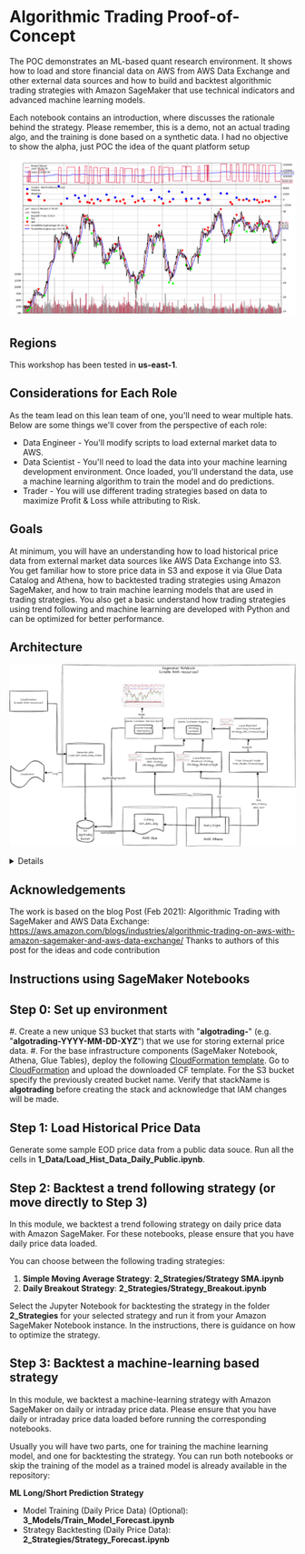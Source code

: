 # Algorithmic Trading Proof-of-Concept

The POC demonstrates an ML-based quant research environment. It shows how to load and store financial data on AWS from AWS Data Exchange and other external data sources and how to build and backtest algorithmic trading strategies with Amazon SageMaker that use technical indicators and advanced machine learning models.

Each notebook contains an introduction, where discusses the rationale behind the strategy. Please remember, this is a demo, not an actual trading algo, and the training is done based on a synthetic data. I had no objective to show the alpha, just POC the idea of the quant platform setup

![chart](assets/chart.png)

## Regions

This workshop has been tested in **us-east-1**.

## Considerations for Each Role
As the team lead on this lean team of one, you'll need to wear multiple hats.  Below are some things we'll cover from the perspective of each role:
* Data Engineer - You'll modify scripts to load external market data to AWS.
* Data Scientist - You'll need to load the data into your machine learning development environment. Once loaded, you'll understand the data, use a machine learning algorithm to train the model and do predictions.
* Trader - You will use different trading strategies based on data to maximize Profit & Loss while attributing to Risk.

## Goals

At minimum, you will have an understanding how to load historical price data from external market data sources like AWS Data Exchange into S3. You get familiar how to store price data in S3 and expose it via Glue Data Catalog and Athena, how to backtested trading strategies using Amazon SageMaker, and how to train machine learning models that are used in trading strategies. You also get a basic understand how trading strategies using trend following and machine learning are developed with Python and can be optimized for better performance.

## Architecture

![chart](assets/algo-trading-diagram.drawio.png)

<details>

** backtrader; version 1.9.74.123 -- https://www.backtrader.com/
</details>

## Acknowledgements

The work is based on the blog Post (Feb 2021): Algorithmic Trading with SageMaker and AWS Data Exchange: https://aws.amazon.com/blogs/industries/algorithmic-trading-on-aws-with-amazon-sagemaker-and-aws-data-exchange/
Thanks to authors of this post for the ideas and code contribution

## Instructions using SageMaker Notebooks

## Step 0: Set up environment

#. Create a new unique S3 bucket that starts with "**algotrading-**" (e.g. "**algotrading-YYYY-MM-DD-XYZ**") that we use for storing external price data. 
#. For the base infrastructure components (SageMaker Notebook, Athena, Glue Tables), deploy the following [CloudFormation template](https://github.com/aws-samples/algorithmic-trading/raw/master/0_Setup/algo-reference.yaml). Go to [CloudFormation](https://console.aws.amazon.com/cloudformation/home?#/stacks/new?stackName=algotrading) and upload the downloaded CF template. For the S3 bucket specify the previously created bucket name. Verify that stackName is **algotrading** before creating the stack and acknowledge that IAM changes will be made.

## Step 1: Load Historical Price Data

Generate some sample EOD price data from a public data souce. Run all the cells in **1_Data/Load_Hist_Data_Daily_Public.ipynb**.

## Step 2: Backtest a trend following strategy (or move directly to Step 3)

In this module, we backtest a trend following strategy on daily price data with Amazon SageMaker. For these notebooks, please ensure that you have daily price data loaded.

You can choose between the following trading strategies:
1. **Simple Moving Average Strategy**: **2_Strategies/Strategy SMA.ipynb**
2. **Daily Breakout Strategy**: **2_Strategies/Strategy_Breakout.ipynb**

Select the Jupyter Notebook for backtesting the strategy in the folder **2_Strategies** for your selected strategy and run it from your Amazon SageMaker Notebook instance. In the instructions, there is guidance on how to optimize the strategy.

## Step 3: Backtest a machine-learning based strategy

In this module, we backtest a machine-learning strategy with Amazon SageMaker on daily or intraday price data. Please ensure that you have daily or intraday price data loaded before running the corresponding notebooks.

Usually you will have two parts, one for training the machine learning model, and one for backtesting the strategy. You can run both notebooks or skip the training of the model as a trained model is already available in the repository:

**ML Long/Short Prediction Strategy**
* Model Training (Daily Price Data) (Optional): **3_Models/Train_Model_Forecast.ipynb**
* Strategy Backtesting (Daily Price Data): **2_Strategies/Strategy_Forecast.ipynb**

